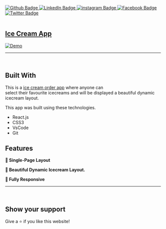 <div id="badges">
  <a href="https://github.com/Prasanto19">
    <img src="https://img.shields.io/badge/GitHub-100000?style=for-the-badge&logo=github&logoColor=white" alt="Github Badge"/>
  </a>
  <a href="https://www.linkedin.com/in/prasanto19/">
    <img src="https://img.shields.io/badge/LinkedIn-0077B5?style=for-the-badge&logo=linkedin&logoColor=white" alt="LinkedIn Badge"/>
  </a>
  <a href="https://www.instagram.com/prasanto19">
    <img src="https://img.shields.io/badge/Instagram-E4405F?style=for-the-badge&logo=instagram&logoColor=white" alt="instagram Badge"/>
  </a>
  <a href="https://www.facebook.com/prasanto.cou">
    <img src="https://img.shields.io/badge/Facebook-1877F2?style=for-the-badge&logo=facebook&logoColor=white" alt="Facebook Badge"/>
  </a>
  <a href="https://twitter.com/Prasanto19">
    <img src="https://img.shields.io/badge/Twitter-1DA1F2?style=for-the-badge&logo=twitter&logoColor=white" alt="Twitter Badge"/>
  </a>
</div>
<Br>
<h2  id="header" >
  <a  href="https://react-icecream.netlify.app" >Ice Cream App</a>
</h2>
<div >
  <a href="https://react-icecream.netlify.app" target="_blank">
   <img alt="Demo" src="./public/favion.png" />
  </a>
</div>

<hr>
<Br>

## Built With

This is a <a href="https://react-icecream.netlify.app" target="_blank">ice cream order app</a> where anyone can <br/> select their favourite 
icecreams and will be displayed a beautiful dynamic icecream layout.

This app was built using these technologies.

- React.js
- CSS3
- VsCode
- Git

## Features

**📖 Single-Page Layout**

**🎨 Beautiful Dynamic Icecream Layout.**

**📱 Fully Responsive**
<hr>
<Br>
  
## Show your support
  
Give a ⭐ if you like this website!
